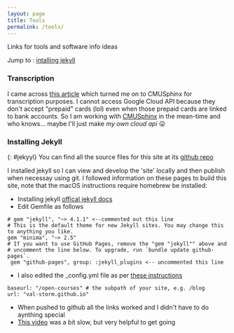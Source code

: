 ```yaml
---
layout: page
title: Tools
permalink: /tools/
---
```


Links for tools and software info ideas

Jump to : [intalling jekyll](#jekyll)

### Transcription
I came across [this article](https://medium.com/@valdolyon/google-speech-to-text-work-on-your-timestamps-78abf7805fe2) which turned me on to CMUSphinx for transcription purposes. I cannot access Google Cloud API because they don't accept "prepaid" cards (lol) even when those prepaid cards are linked to bank accounts. So I am working with [CMUSphinx](CMUsphinx.github.io/) in the mean-time and who knows... maybe I'll just make *my own cloud api* :stuck_out_tongue:

### Installing Jekyll
{: #jekyyl}
You can find all the source files for this site at its [github repo](https://github.com/val-storm/open-courses)

I installed jekyll so I can view and develop the 'site' locally and then publish when necessay using git. I followed information on these pages to build this site, note that the macOS instructions require homebrew be installed:

- Installing jekyll [offical jekyll docs](https://jekyllrb.com/docs/installation/macos/)
- Edit Gemfile as follows
```
# gem "jekyll", "~> 4.1.1" <--commented out this line
# This is the default theme for new Jekyll sites. You may change this to anything you like.
gem "minima", "~> 2.5"
# If you want to use GitHub Pages, remove the "gem "jekyll"" above and
# uncomment the line below. To upgrade, run `bundle update github-pages`.
 gem "github-pages", group: :jekyll_plugins <-- uncommented this line
```
- I also edited the _config.yml file as per [these instructions](https://idratherbewriting.com/documentation-theme-jekyll/mydoc_publishing_github_pages.html)
```
baseurl: "/open-courses" # the subpath of your site, e.g. /blog
url: "val-storm.github.io" 
```
- When pushed to github all the links worked and I didn't have to do aynthing special
- [This video](https://youtu.be/SWVjQsvQocA) was a bit slow, but very helpful to get going